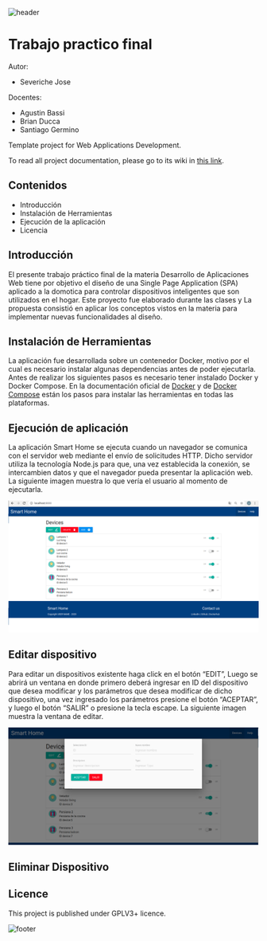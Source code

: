 ![header](doc/header.png)

# Trabajo practico final

Autor:

* Severiche Jose

Docentes:

* Agustin Bassi
* Brian Ducca
* Santiago Germino

Template project for Web Applications Development.

To read all project documentation, please go to its wiki in [this link](https://github.com/ce-iot/daw-project-template/wiki).

## Contenidos

* Introducción
* Instalación de Herramientas
* Ejecución de la aplicación
* Licencia

## Introducción 

El presente trabajo práctico final de la materia Desarrollo de Aplicaciones Web tiene por objetivo el diseño de una Single Page Application (SPA) aplicado a la domotica para controlar dispositivos inteligentes que son utilizados en el hogar. Este proyecto fue elaborado durante las clases y La propuesta consistió en aplicar los conceptos vistos en la materia para implementar nuevas funcionalidades al diseño.

## Instalación de Herramientas

La aplicación fue desarrollada sobre un contenedor Docker, motivo por el cual es necesario instalar algunas dependencias antes de poder ejecutarla. Antes de realizar los siguientes pasos es necesario tener instalado Docker y Docker Compose. En la documentación oficial de [Docker](https://docs.docker.com/engine/install/ubuntu/) y de [Docker Compose](https://docs.docker.com/compose/install/) están los pasos para instalar las herramientas en todas las plataformas.

## Ejecución de aplicación

La aplicación Smart Home se ejecuta cuando un navegador se comunica con el servidor web mediante el envío de solicitudes HTTP. Dicho servidor utiliza la tecnología Node.js para que, una vez establecida la conexión, se intercambien datos y que el navegador pueda presentar la aplicación web. La siguiente imagen muestra lo que vería el usuario al momento de ejecutarla.

![](doc/image.png)

## Editar dispositivo

Para editar un dispositivos existente haga click en el botón “EDIT”, Luego se abrirá un ventana en donde primero deberá ingresar  en ID del dispositivo que desea modificar y los parámetros que desea modificar de dicho dispositivo, una vez ingresado los parámetros presione el botón “ACEPTAR”, y luego el botón “SALIR” o presione la tecla escape. La siguiente imagen muestra la ventana de editar.

![](doc/image2.png)

## Eliminar Dispositivo





## Licence

This project is published under GPLV3+ licence.

![footer](doc/footer.png)


